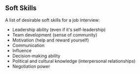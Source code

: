 ## Soft Skills 
A list of desirable soft skills for a job interview:

- Leadership ability (even if it's self-leadership)
- Team development (sense of community)
- Motivation (help and reward yourself)
- Communication
- Influence
- Decision-making ability
- Political and cultural knowledge (interpersonal relationships)
- Negotiation power